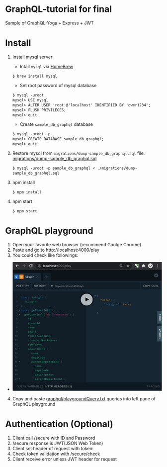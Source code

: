 # GraphQL-tutorial for final
Sample of GraphQL-Yoga + Express + JWT

# Install
1. Install mysql server
   * Intall `mysql` via [HomeBrew](https://brew.sh/index_ko)
   ```
   $ brew install mysql
   ```
   * Set root password of mysql database
   ```
   $ mysql -uroot
   mysql> USE mysql
   mysql> ALTER USER 'root'@'localhost' IDENTIFIED BY 'qwer1234';
   mysql> FLUSH PRIVILEGES;
   mysql> quit
   ```
   * Create `sample_db_graphql` database
   ```
   $ mysql -uroot -p
   mysql> CREATE DATABASE sample_db_graphql;
   mysql> quit
   ```
3. Restore mysql from `migrations/dump-sample_db_graphql.sql` file: [migrations/dump-sample_db_graphql.sql](https://raw.githubusercontent.com/neoroman/GraphQL-tutorial/main/final/migrations/dump-sample_db_graphql.sql)
   ```
   $ mysql -uroot -p sample_db_graphql < ./migrations/dump-sample_db_graphql.sql
   ```
   
5. npm install
   ```
   $ npm install
   ```

7. npm start
   ```
   $ npm start
   ```


# GraphQL playground
1. Open your favorite web browser (recommend Goolge Chrome)
2. Paste and go to http://localhost:4000/play
3. You could check like followings:
 - [![Screenshot](https://github.com/neoroman/GraphQL-tutorial/blob/main/screenshots/01_GraphQL-playground.png?raw=true)](http://localhost:4000/play)
4. Copy and paste [graphql/playgroundQuery.txt](https://raw.githubusercontent.com/neoroman/GraphQL-tutorial/main/final/graphql/playgroundQuery.txt) queries into left pane of GraphQL playground


# Authentication (Optional)
1. Client call /secure with ID and Password
2. /secure response is JWT(JSON Web Token)
3. Client set header of request with token:<given token>
4. Check token validation with /secure/check
5. Client receive error unless JWT header for request
